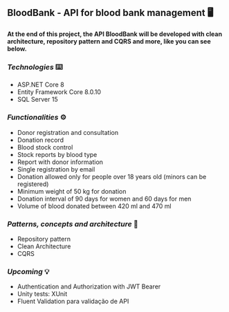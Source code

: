 ## BloodBank - API for blood bank management 🖥️

#### **At the end of this project, the API BloodBank will be developed with clean architecture, repository pattern and CQRS and more, like you can see below.** 

### *Technologies* ⌨️
- ASP.NET Core 8
- Entity Framework Core 8.0.10
- SQL Server 15

### *Functionalities* ⚙️
- Donor registration and consultation
- Donation record
- Blood stock control
- Stock reports by blood type
- Report with donor information
- Single registration by email
- Donation allowed only for people over 18 years old (minors can be registered)
- Minimum weight of 50 kg for donation
- Donation interval of 90 days for women and 60 days for men
- Volume of blood donated between 420 ml and 470 ml

### *Patterns, concepts and architecture* 📂
- Repository pattern
- Clean Architecture
- CQRS

### *Upcoming* 💡
- Authentication and Authorization with JWT Bearer
- Unity tests: XUnit
- Fluent Validation para validação de API
